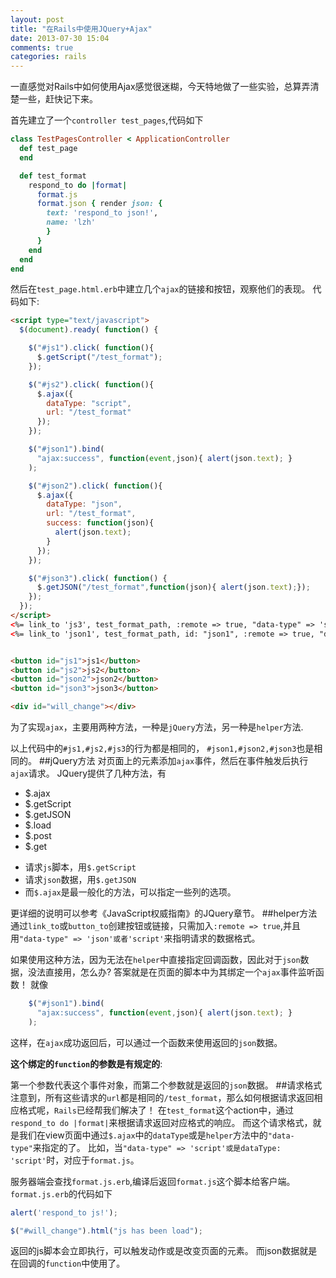 ```yaml
---
layout: post
title: "在Rails中使用JQuery+Ajax"
date: 2013-07-30 15:04
comments: true
categories: rails
---
```

一直感觉对Rails中如何使用Ajax感觉很迷糊，今天特地做了一些实验，总算弄清楚一些，赶快记下来。
<!-- more -->
首先建立了一个`controller test_pages`,代码如下
```ruby
class TestPagesController < ApplicationController
  def test_page
  end

  def test_format
    respond_to do |format|
      format.js
      format.json { render json: {
        text: 'respond_to json!',
        name: 'lzh'
        }
      }
    end
  end
end
```
然后在`test_page.html.erb`中建立几个`ajax`的链接和按钮，观察他们的表现。
代码如下:
```html 
<script type="text/javascript">
  $(document).ready( function() {

    $("#js1").click( function(){
      $.getScript("/test_format");
    });

    $("#js2").click( function(){
      $.ajax({
        dataType: "script",
        url: "/test_format"
      });
    });

    $("#json1").bind(
      "ajax:success", function(event,json){ alert(json.text); }
    );

    $("#json2").click( function(){
      $.ajax({
        dataType: "json",
        url: "/test_format",
        success: function(json){
          alert(json.text);
        }
      });
    });

    $("#json3").click( function() {
      $.getJSON("/test_format",function(json){ alert(json.text);});
    });
  });
</script>
<%= link_to 'js3', test_format_path, :remote => true, "data-type" => 'script' %>
<%= link_to 'json1', test_format_path, id: "json1", :remote => true, "data-type" => 'json' %>


<button id="js1">js1</button>
<button id="js2">js2</button>
<button id="json2">json2</button>
<button id="json3">json3</button>

<div id="will_change"></div>
```
为了实现`ajax`，主要用两种方法，一种是`jQuery`方法，另一种是`helper`方法.

以上代码中的`#js1,#js2,#js3`的行为都是相同的，
`#json1,#json2,#json3`也是相同的。
##jQuery方法
对页面上的元素添加`ajax`事件，然后在事件触发后执行`ajax`请求。
JQuery提供了几种方法，有

+  $.ajax
+  $.getScript
+  $.getJSON
+  $.load
+  $.post
+  $.get

-  请求`js`脚本，用`$.getScript`
-  请求`json`数据，用`$.getJSON`
-  而`$.ajax`是最一般化的方法，可以指定一些列的选项。

更详细的说明可以参考《JavaScript权威指南》的JQuery章节。
##helper方法
通过`link_to`或`button_to`创建按钮或链接，只需加入`:remote => true`,并且用`"data-type" => 'json'或者'script'`来指明请求的数据格式。

如果使用这种方法，因为无法在`helper`中直接指定回调函数，因此对于`json`数据，没法直接用，怎么办?
答案就是在页面的脚本中为其绑定一个`ajax`事件监听函数！
就像
```javascript
    $("#json1").bind(
      "ajax:success", function(event,json){ alert(json.text); }
    );
```
这样，在`ajax`成功返回后，可以通过一个函数来使用返回的`json`数据。

**这个绑定的`function`的参数是有规定的**:

第一个参数代表这个事件对象，而第二个参数就是返回的`json`数据。
##请求格式
注意到，所有这些请求的`url`都是相同的`/test_format`，那么如何根据请求返回相应格式呢，`Rails`已经帮我们解决了！
在`test_format`这个action中，通过`respond_to do |format|`来根据请求返回对应格式的响应。
而这个请求格式，就是我们在view页面中通过`$.ajax`中的`dataType`或是`helper`方法中的`"data-type"`来指定的了。
比如，当`"data-type" => 'script'或是dataType: 'script'`时，对应于`format.js`。

服务器端会查找`format.js.erb`,编译后返回`format.js`这个脚本给客户端。
`format.js.erb`的代码如下
```javascript
alert('respond_to js!');

$("#will_change").html("js has been load");
```
返回的js脚本会立即执行，可以触发动作或是改变页面的元素。
而json数据就是在回调的`function`中使用了。
